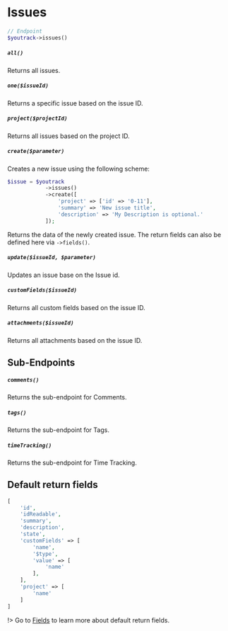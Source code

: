# Issues
```php 
// Endpoint
$youtrack->issues()
```

##### `all()`
Returns all issues.

##### `one($issueId)`
Returns a specific issue based on the issue ID.

##### `project($projectId)`
Returns all issues based on the project ID.

##### `create($parameter)`
Creates a new issue using the following scheme:
```php
$issue = $youtrack
            ->issues()
            ->create([
                'project' => ['id' => '0-11'],
                'summary' => 'New issue title',
                'description' => 'My Description is optional.'
            ]);
```
Returns the data of the newly created issue. The return fields can also be defined here via `->fields()`.

##### `update($issueId, $parameter)`
Updates an issue base on the Issue id.

##### `customFields($issueId)`
Returns all custom fields based on the issue ID.

##### `attachments($issueId)`
Returns all attachments based on the issue ID.

## Sub-Endpoints

##### `comments()`
Returns the sub-endpoint for Comments.

##### `tags()`
Returns the sub-endpoint for Tags.

##### `timeTracking()`
Returns the sub-endpoint for Time Tracking.

## Default return fields
```php
[
    'id',
    'idReadable',
    'summary',
    'description',
    'state',
    'customFields' => [
        'name',
        '$type',
        'value' => [
            'name'
        ],
    ],
    'project' => [
        'name'
    ]
]
```
!> Go to [Fields](fields.md) to learn more about default return fields.
